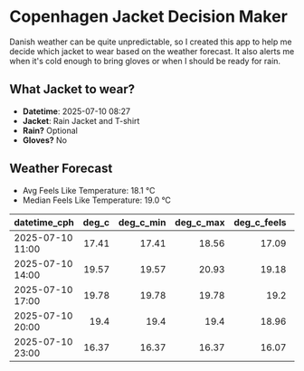 
# Copenhagen Jacket Decision Maker

Danish weather can be quite unpredictable, so I created this app to help me decide which jacket to wear based on the weather forecast. 
It also alerts me when it's cold enough to bring gloves or when I should be ready for rain.

## What Jacket to wear?

- **Datetime**: 2025-07-10 08:27
- **Jacket**: Rain Jacket and T-shirt
- **Rain?** Optional
- **Gloves?** No

## Weather Forecast
- Avg Feels Like Temperature: 18.1 °C
- Median Feels Like Temperature: 19.0 °C

| datetime_cph     |   deg_c |   deg_c_min |   deg_c_max |   deg_c_feels | weather   | wind   | rain   |
|:-----------------|--------:|------------:|------------:|--------------:|:----------|:-------|:-------|
| 2025-07-10 11:00 |   17.41 |       17.41 |       18.56 |         17.09 | Clouds    | Low    | None   |
| 2025-07-10 14:00 |   19.57 |       19.57 |       20.93 |         19.18 | Rain      | Low    | Low    |
| 2025-07-10 17:00 |   19.78 |       19.78 |       19.78 |         19.2  | Clouds    | Low    | None   |
| 2025-07-10 20:00 |   19.4  |       19.4  |       19.4  |         18.96 | Clouds    | Low    | None   |
| 2025-07-10 23:00 |   16.37 |       16.37 |       16.37 |         16.07 | Clear     | Low    | None   |
        